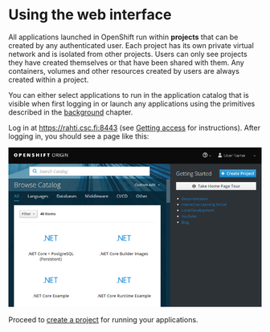 # Using the web interface

All applications launched in OpenShift run within **projects** that can be
created by any authenticated user. Each project has its own private virtual
network and is isolated from other projects. Users can only see projects
they have created themselves or that have been shared with them. Any
containers, volumes and other resources created by users are always created
within a project.

You can either select applications to run in the application catalog that is
visible when first logging in or launch any applications using the
primitives described in the [background](/cloud/rahti/concepts/) chapter.

Log in at <https://rahti.csc.fi:8443> (see [Getting access](/cloud/rahti/access)
for instructions). After logging in, you should see a page like this:

![OpenShift main page](../../img/openshift_main_page_3.7.png)

Proceed to [create a project](/cloud/rahti/usage/projects_and_quota/) for running your applications.
